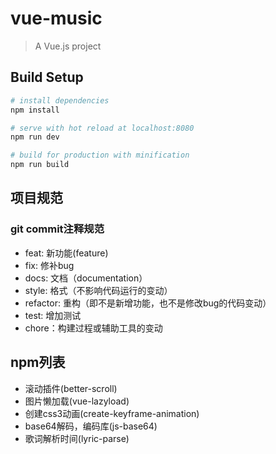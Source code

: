 # vue-music

> A Vue.js project

## Build Setup

``` bash
# install dependencies
npm install

# serve with hot reload at localhost:8080
npm run dev

# build for production with minification
npm run build
```
## 项目规范
### git commit注释规范
- feat: 新功能(feature)
- fix: 修补bug
- docs: 文档（documentation）
- style: 格式（不影响代码运行的变动）
- refactor: 重构（即不是新增功能，也不是修改bug的代码变动）
- test: 增加测试
- chore：构建过程或辅助工具的变动


## npm列表
- 滚动插件(better-scroll)
- 图片懒加载(vue-lazyload)
- 创建css3动画(create-keyframe-animation)
- base64解码，编码库(js-base64)
- 歌词解析时间(lyric-parse)



